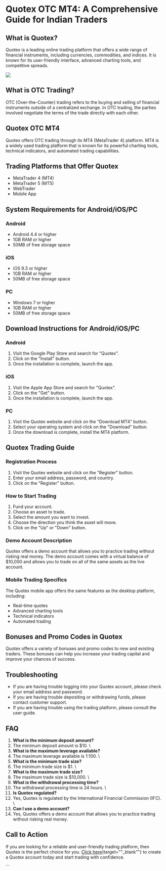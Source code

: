 # Quotex OTC MT4: A Comprehensive Guide for Indian Traders

## What is Quotex?

Quotex is a leading online trading platform that offers a wide range of
financial instruments, including currencies, commodities, and indices.
It is known for its user-friendly interface, advanced charting tools,
and competitive spreads.

[![](https://static.quotex.io/files/4_en/300_250.jpg)](https://traff.sbs/brokerqxlid)

## What is OTC Trading?

OTC (Over-the-Counter) trading refers to the buying and selling of
financial instruments outside of a centralized exchange. In OTC trading,
the parties involved negotiate the terms of the trade directly with each
other.

## Quotex OTC MT4

Quotex offers OTC trading through its MT4 (MetaTrader 4) platform. MT4
is a widely used trading platform that is known for its powerful
charting tools, technical indicators, and automated trading
capabilities.

## Trading Platforms that Offer Quotex

-   MetaTrader 4 (MT4)
-   MetaTrader 5 (MT5)
-   WebTrader
-   Mobile App

## System Requirements for Android/iOS/PC

### Android

-   Android 4.4 or higher
-   1GB RAM or higher
-   50MB of free storage space

### iOS

-   iOS 9.3 or higher
-   1GB RAM or higher
-   50MB of free storage space

### PC

-   Windows 7 or higher
-   1GB RAM or higher
-   50MB of free storage space

## Download Instructions for Android/iOS/PC

### Android

1.  Visit the Google Play Store and search for "Quotex".
2.  Click on the "Install" button.
3.  Once the installation is complete, launch the app.

### iOS

1.  Visit the Apple App Store and search for "Quotex".
2.  Click on the "Get" button.
3.  Once the installation is complete, launch the app.

### PC

1.  Visit the Quotex website and click on the "Download MT4"
    button.
2.  Select your operating system and click on the "Download"
    button.
3.  Once the download is complete, install the MT4 platform.

## Quotex Trading Guide

### Registration Process

1.  Visit the Quotex website and click on the "Register" button.
2.  Enter your email address, password, and country.
3.  Click on the "Register" button.

### How to Start Trading

1.  Fund your account.
2.  Choose an asset to trade.
3.  Select the amount you want to invest.
4.  Choose the direction you think the asset will move.
5.  Click on the "Up" or "Down" button.

### Demo Account Description

Quotex offers a demo account that allows you to practice trading without
risking real money. The demo account comes with a virtual balance of
\$10,000 and allows you to trade on all of the same assets as the live
account.

### Mobile Trading Specifics

The Quotex mobile app offers the same features as the desktop platform,
including:

-   Real-time quotes
-   Advanced charting tools
-   Technical indicators
-   Automated trading

## Bonuses and Promo Codes in Quotex

Quotex offers a variety of bonuses and promo codes to new and existing
traders. These bonuses can help you increase your trading capital and
improve your chances of success.

## Troubleshooting

-   If you are having trouble logging into your Quotex account, please
    check your email address and password.
-   If you are having trouble depositing or withdrawing funds, please
    contact customer support.
-   If you are having trouble using the trading platform, please consult
    the user guide.

## FAQ

1.  **What is the minimum deposit amount?**
2.  The minimum deposit amount is \$10.
    \
3.  **What is the maximum leverage available?**
4.  The maximum leverage available is 1:100.
    \
5.  **What is the minimum trade size?**
6.  The minimum trade size is \$1.
    \
7.  **What is the maximum trade size?**
8.  The maximum trade size is \$10,000.
    \
9.  **What is the withdrawal processing time?**
10. The withdrawal processing time is 24 hours.
    \
11. **Is Quotex regulated?**
12. Yes, Quotex is regulated by the International Financial Commission
    (IFC).
    \
13. **Can I use a demo account?**
14. Yes, Quotex offers a demo account that allows you to practice
    trading without risking real money.

## Call to Action

If you are looking for a reliable and user-friendly trading platform,
then Quotex is the perfect choice for you. [Click
here](\%22https://traff.sbs/brokerqxsignup\%22){target=""_blank""}
to create a Quotex account today and start trading with confidence.

\`\`\`

